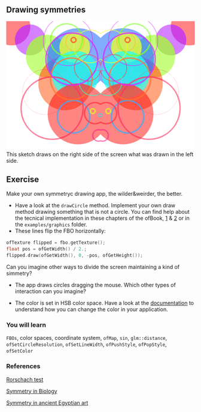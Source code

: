 ## Drawing symmetries

![img](../img/symm.jpg)
This sketch draws on the right side of the screen what was drawn in the left side.

## Exercise

Make your own symmetryc drawing app, the wilder&weirder, the better. 

- Have a look at the `drawCircle` method. Implement your own draw method drawing something that is not a circle. You can find help about the tecnical implementation in these chapters of the ofBook, [1](http://openframeworks.cc/ofBook/chapters/intro_to_graphics.html#brusheswithbasicshapes) & [2](http://openframeworks.cc/ofBook/chapters/lines.html#drawaline) or in the `examples/graphics` folder.
- These lines flip the FBO horizontally:

```cpp
ofTexture flipped = fbo.getTexture();
float pos = ofGetWidth() / 2.;
flipped.draw(ofGetWidth(), 0, -pos, ofGetHeight());
```

Can you imagine other ways to divide the screen maintaining a kind of simmetry?

- The app draws circles dragging the mouse. Which other types of interaction can you imagine?

- The color is set in HSB color space. Have a look at the [documentation](http://openframeworks.cc/documentation/types/ofColor) to understand how you can change the color in your application.

### You will learn

`FBOs`, color spaces, coordinate system, `ofMap`, `sin`, `glm::distance`, `ofSetCircleResolution`, `ofSetLineWidth`, `ofPushStyle`, `ofPopStyle`, `ofSetColor`

### References

[Rorschach test](https://en.wikipedia.org/wiki/Rorschach_test)

[Symmetry in Biology](https://en.wikipedia.org/wiki/Symmetry_in_biology)

[Symmetry in ancient Egyptian art](http://www.gizapower.com/Plate%204.jpg)
